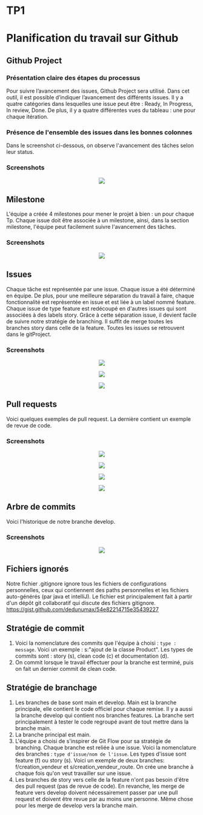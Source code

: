# TP1

# Planification du travail sur Github

## Github Project
### Présentation claire des étapes du processus
Pour suivre l’avancement des issues, Github Project sera utilisé.
Dans cet outil, il est possible d’indiquer l’avancement des différents issues.
Il y a quatre catégories dans lesquelles
une issue peut être : Ready, In Progress, In review, Done.
De plus, il y a quatre différentes vues du tableau : une pour chaque itération.

### Présence de l'ensemble des issues dans les bonnes colonnes
Dans le screenshot ci-dessous, on observe l'avancement des tâches selon leur status.

### Screenshots
<p align="center">
  <img src="./img/githubProject.jpg">
</p>


## Milestone
L'équipe a créée 4 milestones pour mener le projet à bien : un pour chaque Tp.
Chaque issue doit être associée à un milestone, ainsi, dans la section milestone, l'équipe peut facilement suivre l'avancement des tâches.
### Screenshots
<p align="center">
  <img src="./img/milestone.jpg">
</p>


## Issues
Chaque tâche est représentée par une issue. Chaque issue a été déterminé en équipe.
De plus, pour une meilleure séparation du travail à faire, chaque fonctionnalité est représentée en issue et est liée à un label nommé feature.
Chaque issue de type feature est redécoupé en d'autres issues qui sont associées à des labels story.
Grâce à cette séparation issue, il devient facile de suivre notre stratégie de branching. Il suffit de merge toutes les branches story dans celle de la feature.
Toutes les issues se retrouvent dans le gitProject.
### Screenshots
<p align="center">
  <img src="./img/issue1.jpg">
</p>
<p align="center">
  <img src="./img/issue2.jpg">
</p>
<p align="center">
  <img src="./img/issue3.jpg">
</p>


## Pull requests
Voici quelques exemples de pull request. La dernière contient un exemple de revue de code.
### Screenshots
<p align="center">
  <img src="./img/Pr1.jpg">
</p>
<p align="center">
  <img src="./img/Pr3.jpg">
</p>
<p align="center">
  <img src="./img/Pr4.jpg">
</p>
<p align="center">
  <img src="./img/Pr2.jpg">
</p>

## Arbre de commits
Voici l'historique de notre branche develop.
### Screenshots
<p align="center">
  <img src="./img/devH.jpg">
</p>

## Fichiers ignorés
Notre fichier .gitignore ignore tous les fichiers de configurations personnelles, ceux qui contiennent des paths personnelles et
les fichiers auto-générés (par java et intelliJ). Le fichier est principalement fait à partir d'un dépôt git collaboratif qui discute des fichiers gitignore. https://gist.github.com/dedunumax/54e82214715e35439227

## Stratégie de commit
1. Voici la nomenclature  des commits que l'équipe à choisi : `type : message`. Voici un exemple : s:"ajout de la classe Product". Les types de commits sont : story (s), clean code (c) et documentation (d).
2. On commit lorsque le travail éffectuer pour la branche est terminé, puis on fait un dernier commit de clean code.

## Stratégie de branchage
1. Les branches de base sont main et develop. Main est la branche principale, elle contient le code officiel pour chaque remise. Il y a aussi la branche develop qui contient nos branches features. La branche sert principalement à tester le code regroupé avant de tout mettre dans la branche main.
2. La branche principal est main.
3. L'équipe a choisi de s'inspirer de Git Flow pour sa stratégie de branching.
   Chaque branche est reliée à une issue.
   Voici la nomenclature  des branches : `type d'issue/nom de l'issue`.
   Les types d'issue sont feature (f) ou story (s).
   Voici un exemple de deux branches: f/creation_vendeur et s/creation_vendeur_route.
   On crée une branche à chaque fois qu'on veut travailler sur une issue.
4. Les branches de story vers celle de la feature n'ont pas besoin d'être des pull request (pas de revue de code). En revanche, les merge de feature vers develop doivent nécessairement passer par une pull request et doivent être revue par au moins une personne. Même chose pour les merge de develop vers la branche main.



